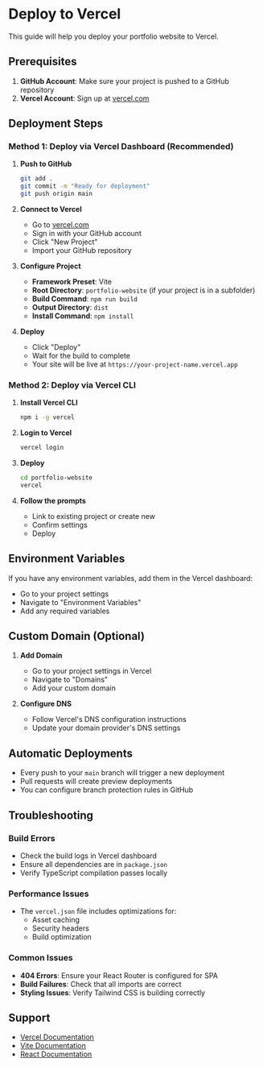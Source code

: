 # Deploy to Vercel

This guide will help you deploy your portfolio website to Vercel.

## Prerequisites

1. **GitHub Account**: Make sure your project is pushed to a GitHub repository
2. **Vercel Account**: Sign up at [vercel.com](https://vercel.com)

## Deployment Steps

### Method 1: Deploy via Vercel Dashboard (Recommended)

1. **Push to GitHub**
   ```bash
   git add .
   git commit -m "Ready for deployment"
   git push origin main
   ```

2. **Connect to Vercel**
   - Go to [vercel.com](https://vercel.com)
   - Sign in with your GitHub account
   - Click "New Project"
   - Import your GitHub repository

3. **Configure Project**
   - **Framework Preset**: Vite
   - **Root Directory**: `portfolio-website` (if your project is in a subfolder)
   - **Build Command**: `npm run build`
   - **Output Directory**: `dist`
   - **Install Command**: `npm install`

4. **Deploy**
   - Click "Deploy"
   - Wait for the build to complete
   - Your site will be live at `https://your-project-name.vercel.app`

### Method 2: Deploy via Vercel CLI

1. **Install Vercel CLI**
   ```bash
   npm i -g vercel
   ```

2. **Login to Vercel**
   ```bash
   vercel login
   ```

3. **Deploy**
   ```bash
   cd portfolio-website
   vercel
   ```

4. **Follow the prompts**
   - Link to existing project or create new
   - Confirm settings
   - Deploy

## Environment Variables

If you have any environment variables, add them in the Vercel dashboard:
- Go to your project settings
- Navigate to "Environment Variables"
- Add any required variables

## Custom Domain (Optional)

1. **Add Domain**
   - Go to your project settings in Vercel
   - Navigate to "Domains"
   - Add your custom domain

2. **Configure DNS**
   - Follow Vercel's DNS configuration instructions
   - Update your domain provider's DNS settings

## Automatic Deployments

- Every push to your `main` branch will trigger a new deployment
- Pull requests will create preview deployments
- You can configure branch protection rules in GitHub

## Troubleshooting

### Build Errors
- Check the build logs in Vercel dashboard
- Ensure all dependencies are in `package.json`
- Verify TypeScript compilation passes locally

### Performance Issues
- The `vercel.json` file includes optimizations for:
  - Asset caching
  - Security headers
  - Build optimization

### Common Issues
- **404 Errors**: Ensure your React Router is configured for SPA
- **Build Failures**: Check that all imports are correct
- **Styling Issues**: Verify Tailwind CSS is building correctly

## Support

- [Vercel Documentation](https://vercel.com/docs)
- [Vite Documentation](https://vitejs.dev/guide/)
- [React Documentation](https://react.dev/)

